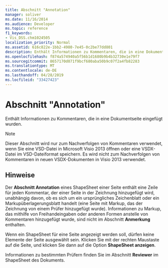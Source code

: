 ```yaml
---
title: Abschnitt "Annotation"
manager: soliver
ms.date: 11/16/2014
ms.audience: Developer
ms.topic: reference
f1_keywords:
- Vis_DSS.chm1024505
localization_priority: Normal
ms.assetid: 616c822e-1bb2-4980-7e45-0c2be77dd801
description: Enthält Informationen zu Kommentaren, die in eine Dokumentseite eingefügt wurden.
ms.openlocfilehash: f874a574940a5f56b1d1680b9b4b32730e1e79f7
ms.sourcegitcommit: 8657170d071f9bcf680aba50b9c07f2a4fb82283
ms.translationtype: MT
ms.contentlocale: de-DE
ms.lasthandoff: 04/28/2019
ms.locfileid: "33427423"
---
```

# <a name="annotation-section"></a>Abschnitt "Annotation"

Enthält Informationen zu Kommentaren, die in eine Dokumentseite eingefügt wurden. 
  
> [!NOTE]
> Dieser Abschnitt wird nur zum Nachverfolgen von Kommentaren verwendet, wenn Sie eine VSD-Datei in Microsoft Visio 2013 öffnen oder eine VSDX-Datei im VSD-Dateiformat speichern. Es wird nicht zum Nachverfolgen von Kommentaren in neuen VSDX-Dokumenten in Visio 2013 verwendet. 
  
## <a name="remarks"></a>Hinweise

Der **Abschnitt Annotation** eines ShapeSheet einer Seite enthält eine Zeile für jeden Kommentar, der einer Seite in der Zeichnung hinzugefügt wird, unabhängig davon, ob es sich um ein ursprüngliches Zeichenblatt oder ein Markupüberlagerungsblatt handelt (eine Seite mit Markup, das der Zeichnung von einem Prüfer hinzugefügt wurde). Informationen zu Markup, das mithilfe von Freihandeingaben oder anderen Formen anstelle von Kommentaren hinzugefügt wurde, sind nicht im Abschnitt **Anmerkung** enthalten. 
  
Wenn ein ShapeSheet für eine Seite angezeigt werden soll, dürfen keine Elemente der Seite ausgewählt sein. Klicken Sie mit der rechten Maustaste auf die Seite, und klicken Sie dann auf die Option **ShapeSheet anzeigen**.
  
Informationen zu bestimmten Prüfern finden Sie im Abschnitt **Reviewer** im ShapeSheet des Dokuments. 
  


